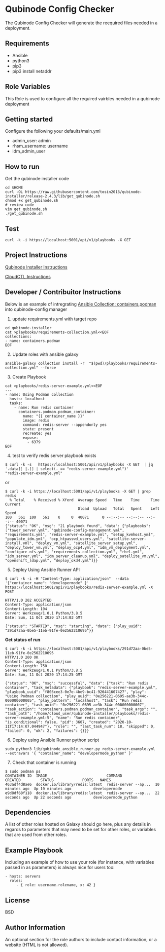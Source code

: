 Qubinode Config Checker 
=========

The Qubinode Config Checker will generate the reequired files needed in a deployment. 

Requirements
------------
* Ansible 
* python3 
* pip3
* pip3 install netaddr

Role Variables
--------------

This Role is used to configure all the required vairbles needed in a qubinode deployment


Getting started 
------------
Configure the following your defaults/main.yml
* admin_user: admin
* rhsm_username: username
* idm_admin_user

How to run
------------
Get the qubinode installer code
```shell=
cd $HOME
curl -OL https://raw.githubusercontent.com/tosin2013/qubinode-installer/release-2.4.3/lib/get_qubinode.sh
chmod +x get_qubinode.sh
# review code 
vim get_qubinode.sh
./get_qubinode.sh
```
Test
----
```
curl -k -i https://localhost:5001/api/v1/playbooks -X GET
```

Project Instructions 
----

[Qubinode Installer Instructions](https://github.com/tosin2013/qubinode-config-manager/wiki/Qubinode-Installer-Instructions) 

[CloudCTL Instructions](https://github.com/tosin2013/qubinode-config-manager/wiki/CloudCTL-Instructions)


Developer / Contribuitor Instructions
------------------------------------- 
Below is an example of intregrating [Ansible Collection: containers.podman](https://github.com/containers/ansible-podman-collections) into qubinode-config manager

1. update requirements.yml with target repo 
```
cd qubinode-installer
cat >playbooks/requirements-collection.yml<<EOF
collections:
- name: containers.podman
EOF
```

2. Update roles with ansible galaxy
```
ansible-galaxy collection install -r  "$(pwd)/playbooks/requirements-collection.yml" --force
```

3. Create Playbook
```
cat >playbooks/redis-server-example.yml<<EOF
---
- name: Using Podman collection
  hosts: localhost
  tasks:
    - name: Run redis container
      containers.podman.podman_container:
        name: "{{ container_name }}"
        image: redis
        command: redis-server --appendonly yes
        state: present
        recreate: yes
        expose:
          - 6379
EOF
```

4. test to verify  redis server playbook exists 
```
$ curl -k -s   https://localhost:5001/api/v1/playbooks -X GET  | jq '.data[] |.[] | select(. == "redis-server-example.yml")'
"redis-server-example.yml"

```

or 
```
$ curl -k -i https://localhost:5001/api/v1/playbooks -X GET | grep redis
  % Total    % Received % Xferd  Average Speed   Time    Time     Time  Current
                                 Dload  Upload   Total   Spent    Left  Speed
100   561  100   561    0     0  40071      0 --:--:-- --:--:-- --:--:-- 40071
{"status": "OK", "msg": "21 playbook found", "data": {"playbooks": ["tower_server.yml", "qubinode-config-management.yml", "requirements.yml", "redis-server-example.yml", "setup_kvmhost.yml", "populate_idm.yml", "ocp_htpasswd_users.yml", "satellite-server-install.yml", "deploy_vm.yml", "satellite_server_setup.yml", "deploy_tower_vm.yml", "deploy_ocp4.yml", "idm_vm_deployment.yml", "configure-nfs.yml", "requirements-collection.yml", "rhel.yml", "idm_server.yml", "idm_server_cleanup.yml", "deploy_satellite_vm.yml", "openshift_ldap.yml", "deploy_okd4.yml"]}}
```

5. Deploy Using Ansible Runner API
```
$ curl -k -i -H "Content-Type: application/json"  --data '{"container_name": "developermode" }' https://localhost:5001/api/v1/playbooks/redis-server-example.yml -X POST

HTTP/1.0 202 ACCEPTED
Content-Type: application/json
Content-Length: 104
Server: Werkzeug/1.0.1 Python/3.8.5
Date: Sun, 11 Oct 2020 17:14:03 GMT

{"status": "STARTED", "msg": "starting", "data": {"play_uuid": "291d72aa-0be5-11eb-91fe-0e2562210695"}}
```

**Get status of run**
```
$ curl -k -i https://localhost:5001/api/v1/playbooks/291d72aa-0be5-11eb-91fe-0e2562210695
HTTP/1.0 200 OK
Content-Type: application/json
Content-Length: 750
Server: Werkzeug/1.0.1 Python/3.8.5
Date: Sun, 11 Oct 2020 17:14:25 GMT

{"status": "OK", "msg": "successful", "data": {"task": "Run redis container", "task_metadata": {"playbook": "redis-server-example.yml", "playbook_uuid": "f803cee3-0e7e-4be9-bc41-926441607427", "play": "Using Podman collection", "play_uuid": "0e256221-0695-ae3b-344c-000000000005", "play_pattern": "localhost", "task": "Run redis container", "task_uuid": "0e256221-0695-ae3b-344c-000000000007", "task_action": "containers.podman.podman_container", "task_args": "", "task_path": "/home/cloud_user/qubinode-installer/playbooks/redis-server-example.yml:5", "name": "Run redis container", "is_conditional": false, "pid": 3607, "created": "2020-10-11T17:14:07.044947"}, "role": "", "last_task_num": 18, "skipped": 0, "failed": 0, "ok": 2, "failures": {}}}

```

6. Deploy using Ansible Runner python script
```
sudo python3 lib/qubinode_ansible_runner.py redis-server-example.yml  --extravars '{ "container_name": "developermode_python" }' 
```

7. Check that container is running
```
$ sudo podman ps
CONTAINER ID  IMAGE                           COMMAND               CREATED         STATUS             PORTS   NAMES
463adf4d8ae6  docker.io/library/redis:latest  redis-server --ap...  10 minutes ago  Up 10 minutes ago          developermode
e9d8df68f118  docker.io/library/redis:latest  redis-server --ap...  22 seconds ago  Up 22 seconds ago          developermode_python

```

Dependencies
------------

A list of other roles hosted on Galaxy should go here, plus any details in regards to parameters that may need to be set for other roles, or variables that are used from other roles.

Example Playbook
----------------

Including an example of how to use your role (for instance, with variables passed in as parameters) is always nice for users too:

    - hosts: servers
      roles:
         - { role: username.rolename, x: 42 }

License
-------

BSD

Author Information
------------------

An optional section for the role authors to include contact information, or a website (HTML is not allowed).
